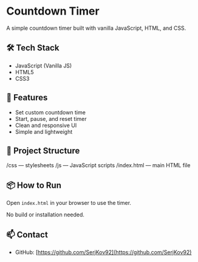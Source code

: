 # Countdown Timer

A simple countdown timer built with vanilla JavaScript, HTML, and CSS.

## 🛠 Tech Stack

- JavaScript (Vanilla JS)  
- HTML5  
- CSS3

## 🚀 Features

- Set custom countdown time  
- Start, pause, and reset timer  
- Clean and responsive UI  
- Simple and lightweight

## 📁 Project Structure

/css — stylesheets
/js — JavaScript scripts
/index.html — main HTML file

## 📦 How to Run

Open `index.html` in your browser to use the timer.

No build or installation needed.

## 📫 Contact

- GitHub: [https://github.com/SerjKov92](https://github.com/SerjKov92)
